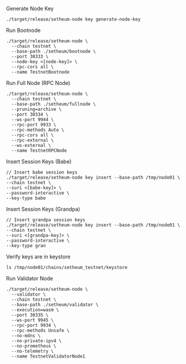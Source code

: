 Generate Node Key

```
./target/release/setheum-node key generate-node-key
```


Run Bootnode

```
./target/release/setheum-node \
  --chain testnet \
  --base-path ./setheum/bootnode \
  --port 30333 \
  --node-key <[node-key]> \
  --rpc-cors all \
  --name TestnetBootnode
```


Run Full Node (RPC Node)

```
./target/release/setheum-node \
  --chain testnet \
  --base-path ./setheum/fullnode \
  --pruning=archive \
  --port 30334 \
  --ws-port 9944 \
  --rpc-port 9933 \
  --rpc-methods Auto \
  --rpc-cors all \
  --rpc-external \
  --ws-external \
  --name TestnetRPCNode
```


Insert Session Keys (Babe)

```
// Insert babe session keys
./target/release/setheum-node key insert --base-path /tmp/node01 \
--chain testnet \
--suri <[babe-key]> \
--password-interactive \
--key-type babe
```


Insert Session Keys (Grandpa)

```
// Insert grandpa session keys
./target/release/setheum-node key insert --base-path /tmp/node01 \
--chain testnet \
--suri <[grandpa-key]> \
--password-interactive \
--key-type gran
```

Verify keys are in keystore

```
ls /tmp/node01/chains/setheum_testnet/keystore
```


Run Validator Node

```
./target/release/setheum-node \
  --validator \
  --chain testnet \
  --base-path ./setheum/validator \
  --execution=wasm \
  --port 30335 \
  --ws-port 9945 \
  --rpc-port 9934 \
  --rpc-methods Unsafe \
  --no-mdns \
  --no-private-ipv4 \
  --no-prometheus \
  --no-telemetry \
  --name TestnetValidatorNode1
```
